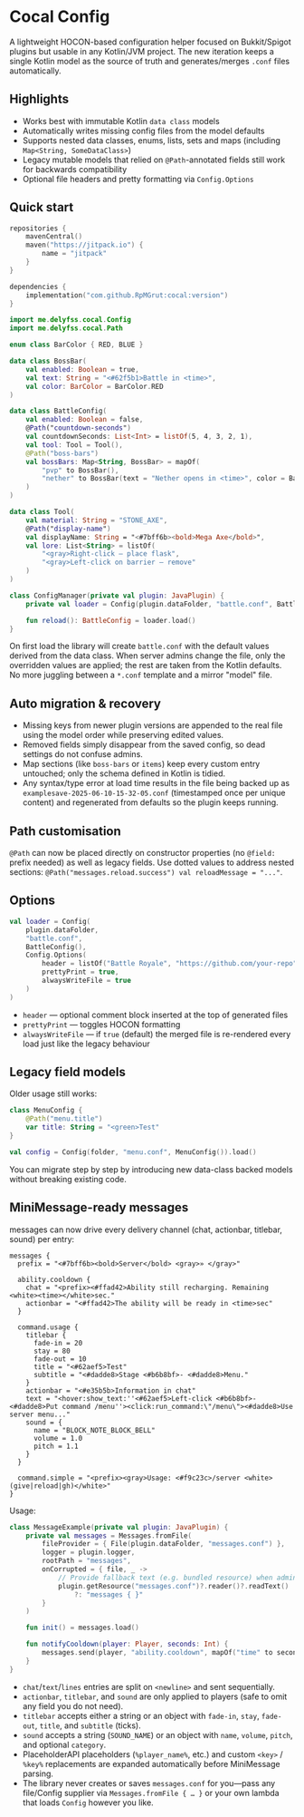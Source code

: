 # Cocal Config

A lightweight HOCON-based configuration helper focused on Bukkit/Spigot plugins but usable in any Kotlin/JVM project. The new iteration keeps a single Kotlin model as the source of truth and generates/merges `.conf` files automatically.

## Highlights

- Works best with immutable Kotlin `data class` models
- Automatically writes missing config files from the model defaults
- Supports nested data classes, enums, lists, sets and maps (including `Map<String, SomeDataClass>`)
- Legacy mutable models that relied on `@Path`-annotated fields still work for backwards compatibility
- Optional file headers and pretty formatting via `Config.Options`

## Quick start

```kts
repositories {
    mavenCentral()
    maven("https://jitpack.io") {
        name = "jitpack"
    }
}

dependencies {
    implementation("com.github.RpMGrut:cocal:version")
}
```

```kotlin
import me.delyfss.cocal.Config
import me.delyfss.cocal.Path

enum class BarColor { RED, BLUE }

data class BossBar(
    val enabled: Boolean = true,
    val text: String = "<#62f5b1>Battle in <time>",
    val color: BarColor = BarColor.RED
)

data class BattleConfig(
    val enabled: Boolean = false,
    @Path("countdown-seconds")
    val countdownSeconds: List<Int> = listOf(5, 4, 3, 2, 1),
    val tool: Tool = Tool(),
    @Path("boss-bars")
    val bossBars: Map<String, BossBar> = mapOf(
        "pvp" to BossBar(),
        "nether" to BossBar(text = "Nether opens in <time>", color = BarColor.BLUE)
    )
)

data class Tool(
    val material: String = "STONE_AXE",
    @Path("display-name")
    val displayName: String = "<#7bff6b><bold>Mega Axe</bold>",
    val lore: List<String> = listOf(
        "<gray>Right-click — place flask",
        "<gray>Left-click on barrier — remove"
    )
)

class ConfigManager(private val plugin: JavaPlugin) {
    private val loader = Config(plugin.dataFolder, "battle.conf", BattleConfig())

    fun reload(): BattleConfig = loader.load()
}
```

On first load the library will create `battle.conf` with the default values derived from the data class. When server admins change the file, only the overridden values are applied; the rest are taken from the Kotlin defaults. No more juggling between a `*.conf` template and a mirror "model" file.

## Auto migration & recovery

- Missing keys from newer plugin versions are appended to the real file using the model order while preserving edited values.
- Removed fields simply disappear from the saved config, so dead settings do not confuse admins.
- Map sections (like `boss-bars` or `items`) keep every custom entry untouched; only the schema defined in Kotlin is tidied.
- Any syntax/type error at load time results in the file being backed up as `examplesave-2025-06-10-15-32-05.conf` (timestamped once per unique content) and regenerated from defaults so the plugin keeps running.

## Path customisation

`@Path` can now be placed directly on constructor properties (no `@field:` prefix needed) as well as legacy fields. Use dotted values to address nested sections: `@Path("messages.reload.success") val reloadMessage = "..."`.

## Options

```kotlin
val loader = Config(
    plugin.dataFolder,
    "battle.conf",
    BattleConfig(),
    Config.Options(
        header = listOf("Battle Royale", "https://github.com/your-repo"),
        prettyPrint = true,
        alwaysWriteFile = true
    )
)
```

- `header` — optional comment block inserted at the top of generated files
- `prettyPrint` — toggles HOCON formatting
- `alwaysWriteFile` — if `true` (default) the merged file is re-rendered every load just like the legacy behaviour

## Legacy field models

Older usage still works:

```kotlin
class MenuConfig {
    @Path("menu.title")
    var title: String = "<green>Test"
}

val config = Config(folder, "menu.conf", MenuConfig()).load()
```

You can migrate step by step by introducing new data-class backed models without breaking existing code.

## MiniMessage-ready messages

messages can now drive every delivery channel (chat, actionbar, titlebar, sound) per entry:

```hocon
messages {
  prefix = "<#7bff6b><bold>Server</bold> <gray>» </gray>"

  ability.cooldown {
    chat = "<prefix><#ffad42>Ability still recharging. Remaining <white><time></white>sec."
    actionbar = "<#ffad42>The ability will be ready in <time>sec"
  }

  command.usage {
    titlebar {
      fade-in = 20
      stay = 80
      fade-out = 10
      title = "<#62aef5>Test"
      subtitle = "<#dadde8>Stage <#b6b8bf>- <#dadde8>Menu."
    }
    actionbar = "<#e35b5b>Information in chat"
    text = "<hover:show_text:''<#62aef5>Left-click <#b6b8bf>- <#dadde8>Put command /menu''><click:run_command:\"/menu\"><#dadde8>Use server menu..."
    sound = {
      name = "BLOCK_NOTE_BLOCK_BELL"
      volume = 1.0
      pitch = 1.1
    }
  }

  command.simple = "<prefix><gray>Usage: <#f9c23c>/server <white>(give|reload|gh)</white>"
}
```

Usage:

```kotlin
class MessageExample(private val plugin: JavaPlugin) {
    private val messages = Messages.fromFile(
        fileProvider = { File(plugin.dataFolder, "messages.conf") },
        logger = plugin.logger,
        rootPath = "messages",
        onCorrupted = { file, _ ->
            // Provide fallback text (e.g. bundled resource) when admins break the file
            plugin.getResource("messages.conf")?.reader()?.readText()
                ?: "messages { }"
        }
    )

    fun init() = messages.load()

    fun notifyCooldown(player: Player, seconds: Int) {
        messages.send(player, "ability.cooldown", mapOf("time" to seconds.toString()))
    }
}
```

- `chat`/`text`/`lines` entries are split on `<newline>` and sent sequentially.
- `actionbar`, `titlebar`, and `sound` are only applied to players (safe to omit any field you do not need).
- `titlebar` accepts either a string or an object with `fade-in`, `stay`, `fade-out`, `title`, and `subtitle` (ticks).
- `sound` accepts a string (`SOUND_NAME`) or an object with `name`, `volume`, `pitch`, and optional `category`.
- PlaceholderAPI placeholders (`%player_name%`, etc.) and custom `<key>` / `%key%` replacements are expanded automatically before MiniMessage parsing.
- The library never creates or saves `messages.conf` for you—pass any file/Config supplier via `Messages.fromFile { … }` or your own lambda that loads `Config` however you like.
